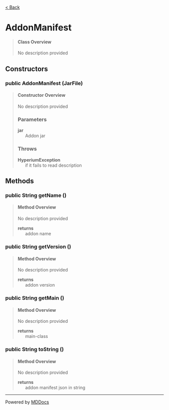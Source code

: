 [< Back](..)
# AddonManifest #
>#### Class Overview ####
>No description provided
## Constructors ##
### public AddonManifest (JarFile) ###
>#### Constructor Overview ####
>No description provided
>
>### Parameters ###
>**jar**<br />
>&nbsp;&nbsp;&nbsp;&nbsp;&nbsp;&nbsp;Addon jar
>
>### Throws ###
>**HyperiumException**<br />
>&nbsp;&nbsp;&nbsp;&nbsp;&nbsp;&nbsp;if it fails to read description
>
## Methods ##
### public String getName () ###
>#### Method Overview ####
>No description provided
>
>**returns**<br />
>&nbsp;&nbsp;&nbsp;&nbsp;&nbsp;&nbsp;addon name
>
### public String getVersion () ###
>#### Method Overview ####
>No description provided
>
>**returns**<br />
>&nbsp;&nbsp;&nbsp;&nbsp;&nbsp;&nbsp;addon version
>
### public String getMain () ###
>#### Method Overview ####
>No description provided
>
>**returns**<br />
>&nbsp;&nbsp;&nbsp;&nbsp;&nbsp;&nbsp;main-class
>
### public String toString () ###
>#### Method Overview ####
>No description provided
>
>**returns**<br />
>&nbsp;&nbsp;&nbsp;&nbsp;&nbsp;&nbsp;addon manifest json in string
>

---
Powered by [MDDocs](https://github.com/VRCube/MDDocs)